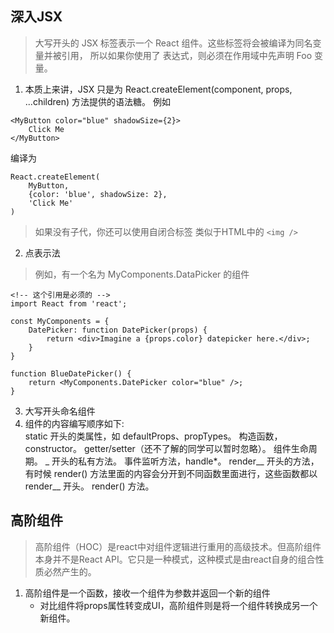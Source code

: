 ## 深入JSX
> 大写开头的 JSX 标签表示一个 React 组件。这些标签将会被编译为同名变量并被引用，
> 所以如果你使用了 <Foo /> 表达式，则必须在作用域中先声明 Foo 变量。
1. 本质上来讲，JSX 只是为 React.createElement(component, props, ...children) 方法提供的语法糖。
例如
```
<MyButton color="blue" shadowSize={2}>
    Click Me
</MyButton>
```
编译为
```
React.createElement(
    MyButton,
    {color: 'blue', shadowSize: 2},
    'Click Me'
)
```
> 如果没有子代，你还可以使用自闭合标签 类似于HTML中的 ` <img /> `

2. 点表示法
> 例如，有一个名为 MyComponents.DataPicker 的组件
```
<!-- 这个引用是必须的 -->
import React from 'react';

const MyComponents = {
    DatePicker: function DatePicker(props) {
        return <div>Imagine a {props.color} datepicker here.</div>;
    }
}

function BlueDatePicker() {
    return <MyComponents.DatePicker color="blue" />;
}
```

3. 大写开头命名组件
4. 组件的内容编写顺序如下:    
    static 开头的类属性，如 defaultProps、propTypes。
    构造函数，constructor。
    getter/setter（还不了解的同学可以暂时忽略）。
    组件生命周期。
    _ 开头的私有方法。
    事件监听方法，handle*。
    render__ 开头的方法，有时候 render() 方法里面的内容会分开到不同函数里面进行，这些函数都以 render__ 开头。
    render() 方法。

## 高阶组件
> 高阶组件（HOC）是react中对组件逻辑进行重用的高级技术。但高阶组件本身并不是React API。它只是一种模式，这种模式是由react自身的组合性质必然产生的。

1. 高阶组件是一个函数，接收一个组件为参数并返回一个新的组件
    - 对比组件将props属性转变成UI，高阶组件则是将一个组件转换成另一个新组件。